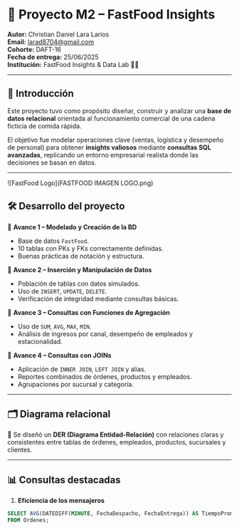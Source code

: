 # 🍔 Proyecto M2 – FastFood Insights  

**Autor:** Christian Daniel Lara Larios  
**Email:** larad8704@gmail.com  
**Cohorte:** DAFT-16  
**Fecha de entrega:** 25/06/2025  
**Institución:** FastFood Insights & Data Lab 🧠🍔  

---

## 📌 Introducción  
Este proyecto tuvo como propósito diseñar, construir y analizar una **base de datos relacional** orientada al funcionamiento comercial de una cadena ficticia de comida rápida.  

El objetivo fue modelar operaciones clave (ventas, logística y desempeño de personal) para obtener **insights valiosos** mediante **consultas SQL avanzadas**, replicando un entorno empresarial realista donde las decisiones se basan en datos.  

---
![FastFood Logo](FASTFOOD IMAGEN LOGO.png)

## 🛠️ Desarrollo del proyecto  

🔹 **Avance 1 – Modelado y Creación de la BD**  
- Base de datos `FastFood`.  
- 10 tablas con PKs y FKs correctamente definidas.  
- Buenas prácticas de notación y estructura.  

🔹 **Avance 2 – Inserción y Manipulación de Datos**  
- Población de tablas con datos simulados.  
- Uso de `INSERT`, `UPDATE`, `DELETE`.  
- Verificación de integridad mediante consultas básicas.  

🔹 **Avance 3 – Consultas con Funciones de Agregación**  
- Uso de `SUM`, `AVG`, `MAX`, `MIN`.  
- Análisis de ingresos por canal, desempeño de empleados y estacionalidad.  

🔹 **Avance 4 – Consultas con JOINs**  
- Aplicación de `INNER JOIN`, `LEFT JOIN` y alias.  
- Reportes combinados de órdenes, productos y empleados.  
- Agrupaciones por sucursal y categoría.  

---

## 🗂️ Diagrama relacional  
📌 Se diseñó un **DER (Diagrama Entidad-Relación)** con relaciones claras y consistentes entre tablas de órdenes, empleados, productos, sucursales y clientes.  

---

## 📊 Consultas destacadas  

1. **Eficiencia de los mensajeros**  
```sql
SELECT AVG(DATEDIFF(MINUTE, FechaDespacho, FechaEntrega)) AS TiempoPromedioEntrega
FROM Ordenes;
